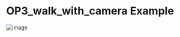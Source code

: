 # OP3_walk_with_camera Example

![image](https://github.com/shiuvic/OP3_walk_with_camera/blob/master/img/walking.gif)

